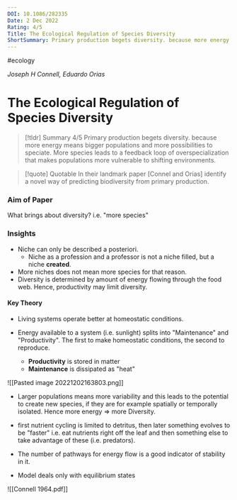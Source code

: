 ```yaml
---
DOI: 10.1086/282335
Date: 2 Dec 2022
Rating: 4/5
Title: The Ecological Regulation of Species Diversity
ShortSummary: Primary production begets diversity. because more energy means bigger populations and more possibilities to speciate. 
---
```

#ecology

*Joseph H Connell, Eduardo Orias*
# The Ecological Regulation of Species Diversity


> [!tldr] Summary 4/5
> Primary production begets diversity. because more energy means bigger populations and more possibilities to speciate. More species leads to a feedback loop of overspecialization that makes populations more vulnerable to shifting environments. 

> [!quote] Quotable
> In their landmark paper [Connel and Orias] identify a novel way of predicting biodiversity from primary production.


### Aim of Paper
What brings about diversity? i.e. "more species"

### Insights
- Niche can only be described a posteriori. 
	- Niche as a profession and a professor is not a niche filled, but a niche **created**.
- More niches does not mean more species for that reason. 
- Diversity is determined by amount of energy flowing through the food web. Hence, productivity may limit diversity.


#### Key Theory
- Living systems operate better at homeostatic conditions. 

- Energy available to a system (i.e. sunlight) splits into "Maintenance" and "Productivity". The first to make homeostatic conditions, the second to reproduce. 
	- **Productivity** is stored in matter
	- **Maintenance** is dissipated as "heat"

![[Pasted image 20221202163803.png]]


- Larger populations means more variability and this leads to the potential to create new species, if they are for example spatially or temporally isolated. Hence more energy => more Diversity. 

- first nutrient cycling is limited to detritus, then later something evolves to be "faster" i.e. eat nutrients right off the leaf and then something else to take advantage of these (i.e. predators).

- The number of pathways for energy flow is a good indicator of stability in it. 

- Model deals only with equilibrium states 




![[Connell 1964.pdf]]
